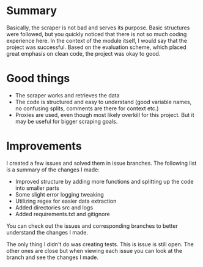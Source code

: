 # Summary

Basically, the scraper is not bad and serves its purpose. Basic structures were followed, but you quickly noticed that there is not so much coding experience here. In the context of the module itself, I would say that the project was successful. Based on the evaluation scheme, which placed great emphasis on clean code, the project was okay to good.

# Good things
 
* The scraper works and retrieves the data
* The code is structured and easy to understand (good variable names, no confusing splits, comments are there for context etc.)
* Proxies are used, even though most likely overkill for this project. But it may be useful for bigger scraping goals.

# Improvements

I created a few issues and solved them in issue branches. The following list is a summary of the changes I made:
* Improved structure by adding more functions and splitting up the code into smaller parts
* Some slight error logging tweaking
* Utilizing regex for easier data extraction
* Added directories src and logs
* Added requirements.txt and gitignore

You can check out the issues and corresponding branches to better understand the changes I made.

The only thing I didn't do was creating tests. This is issue is still open. The other ones are close but when viewing each issue you can look at the branch and see the changes I made.
